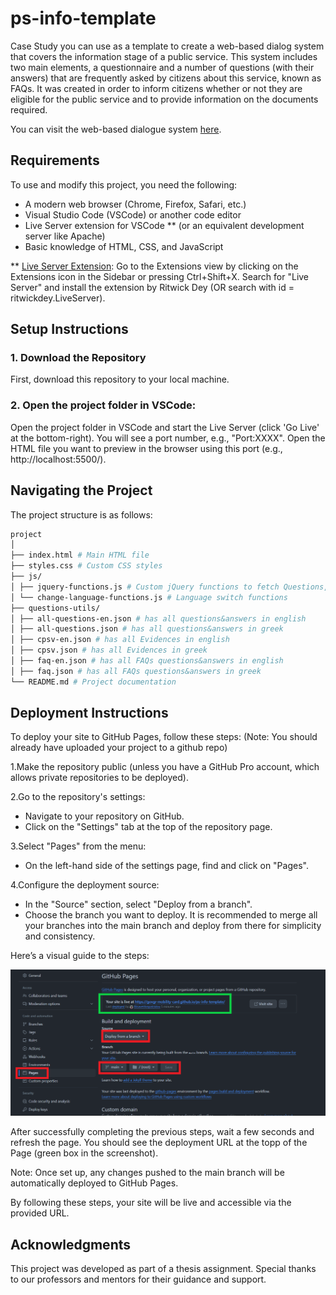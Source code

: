 # ps-info-template

Case Study you can use as a template to create a web-based dialog system that covers the information stage of a public service. This system includes two main elements, a questionnaire and a number of questions (with their answers) that are frequently asked by citizens about this service, known as FAQs. It was created in order to inform citizens whether or not they are eligible for the public service and to provide information on the documents required.

You can visit the web-based dialogue system [here](https://govgr-mobility-card.github.io/info-for-mobility-card-gr/).

## Requirements

To use and modify this project, you need the following:

- A modern web browser (Chrome, Firefox, Safari, etc.)
- Visual Studio Code (VSCode) or another code editor
- Live Server extension for VSCode \*\* (or an equivalent development server like Apache)
- Basic knowledge of HTML, CSS, and JavaScript

\*\* [Live Server Extension](https://marketplace.visualstudio.com/items?itemName=ritwickdey.LiveServer): Go to the Extensions view by clicking on the Extensions icon in the Sidebar or pressing Ctrl+Shift+X. Search for "Live Server" and install the extension by Ritwick Dey (OR search with id = ritwickdey.LiveServer). 

## Setup Instructions

### 1. Download the Repository

First, download this repository to your local machine.

### 2. Open the project folder in VSCode:

Open the project folder in VSCode and start the Live Server (click 'Go Live' at the bottom-right). You will see a port number, e.g., "Port:XXXX". Open the HTML file you want to preview in the browser using this port (e.g., http://localhost:5500/).

## Navigating the Project

The project structure is as follows:

```sh
project
│
├── index.html # Main HTML file
├── styles.css # Custom CSS styles
├── js/
│ ├── jquery-functions.js # Custom jQuery functions to fetch Questions, Evidences, FAQs and to handle answers in the questionnaire
│ └── change-language-functions.js # Language switch functions
├── questions-utils/
│ ├── all-questions-en.json # has all questions&answers in english
│ ├── all-questions.json # has all questions&answers in greek
│ ├── cpsv-en.json # has all Evidences in english
│ ├── cpsv.json # has all Evidences in greek
│ ├── faq-en.json # has all FAQs questions&answers in english
│ ├── faq.json # has all FAQs questions&answers in greek
└── README.md # Project documentation
```
## Deployment Instructions

To deploy your site to GitHub Pages, follow these steps: 
(Note: You should already have uploaded your project to a github repo)

1.Make the repository public (unless you have a GitHub Pro account, which allows private repositories to be deployed).

2.Go to the repository's settings:
- Navigate to your repository on GitHub.
- Click on the "Settings" tab at the top of the repository page.

3.Select "Pages" from the menu:
- On the left-hand side of the settings page, find and click on "Pages".

4.Configure the deployment source:
- In the "Source" section, select "Deploy from a branch".
- Choose the branch you want to deploy. It is recommended to merge all your branches into the main branch and deploy from there for simplicity and consistency.

Here’s a visual guide to the steps:
<div float="left">
  <img src="screens/deployment.png" />
</div>

After successfully completing the previous steps, wait a few seconds and refresh the page. You should see the deployment URL at the topp of the Page (green box in the screenshot).

Note: Once set up, any changes pushed to the main branch will be automatically deployed to GitHub Pages.

By following these steps, your site will be live and accessible via the provided URL.

## Acknowledgments

This project was developed as part of a thesis assignment. Special thanks to our professors and mentors for their guidance and support.
